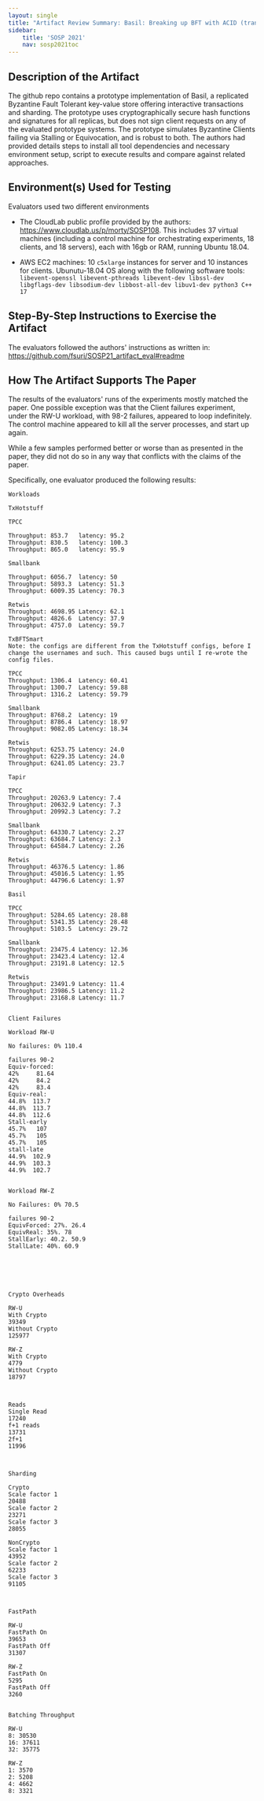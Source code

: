 ```yaml
---
layout: single
title: "Artifact Review Summary: Basil: Breaking up BFT with ACID (transactions)"
sidebar:
    title: 'SOSP 2021'
    nav: sosp2021toc
---
```


## Description of the Artifact

The github repo contains a prototype implementation of Basil, a replicated Byzantine Fault Tolerant key-value store offering interactive transactions and sharding. The prototype uses cryptographically secure hash functions and signatures for all replicas, but does not sign client requests on any of the evaluated prototype systems. The prototype simulates Byzantine Clients failing via Stalling or Equivocation, and is robust to both. The authors had provided details steps to install all tool dependencies and necessary environment setup, script to execute results and compare against related approaches.

## Environment(s) Used for Testing

Evaluators used two different environments

* The CloudLab public profile provided by the authors: <https://www.cloudlab.us/p/morty/SOSP108>.  This includes 37 virtual machines (including a control machine for orchestrating experiments, 18 clients, and 18 servers), each with 16gb or RAM, running Ubuntu 18.04.

* AWS EC2 machines: 10 `c5xlarge` instances for server and 10 instances for clients. Ubunutu-18.04 OS along with the following software tools: `libevent-openssl libevent-pthreads libevent-dev libssl-dev libgflags-dev libsodium-dev libbost-all-dev libuv1-dev python3 C++ 17`

## Step-By-Step Instructions to Exercise the Artifact

The evaluators followed the authors' instructions as written in: <https://github.com/fsuri/SOSP21_artifact_eval#readme>

## How The Artifact Supports The Paper

The results of the evaluators' runs of the experiments mostly matched the paper. One possible exception was that the Client failures experiment, under the RW-U workload, with 98-2 failures, appeared to loop indefinitely. The control machine appeared to kill all the server processes, and start up again. 

While a few samples performed better or worse than as presented in the paper, they did not do so in any way that conflicts with the claims of the paper. 

Specifically, one evaluator produced the following results:
```
Workloads

TxHotstuff

TPCC

Throughput: 853.7	latency: 95.2
Throughput: 830.5	latency: 100.3
Throughput: 865.0	latency: 95.9

Smallbank

Throughput: 6056.7	latency: 50
Throughput: 5893.3	Latency: 51.3
Throughput: 6009.35	Latency: 70.3

Retwis
Throughput: 4698.95	Latency: 62.1
Throughput: 4826.6	Latency: 37.9
Throughput: 4757.0	Latency: 59.7

TxBFTSmart
Note: the configs are different from the TxHotstuff configs, before I change the usernames and such. This caused bugs until I re-wrote the config files. 

TPCC
Throughput: 1306.4	Latency: 60.41
Throughput: 1300.7	Latency: 59.88
Throughput: 1316.2	Latency: 59.79

Smallbank
Throughput: 8768.2	Latency: 19
Throughput: 8786.4	Latency: 18.97
Throughput: 9082.05	Latency: 18.34

Retwis
Throughput: 6253.75	Latency: 24.0
Throughput: 6229.35	Latency: 24.0
Throughput: 6241.05	Latency: 23.7

Tapir

TPCC
Throughput: 20263.9	Latency: 7.4
Throughput: 20632.9	Latency: 7.3
Throughput: 20992.3	Latency: 7.2

Smallbank
Throughput: 64330.7	Latency: 2.27
Throughput: 63684.7	Latency: 2.3
Throughput: 64584.7	Latency: 2.26

Retwis
Throughput: 46376.5	Latency: 1.86
Throughput: 45016.5	Latency: 1.95
Throughput: 44796.6	Latency: 1.97

Basil

TPCC
Throughput: 5284.65	Latency: 28.88
Throughput: 5341.35	Latency: 28.48
Throughput: 5103.5	Latency: 29.72

Smallbank
Throughput: 23475.4	Latency: 12.36
Throughput: 23423.4	Latency: 12.4
Throughput: 23191.8	Latency: 12.5

Retwis
Throughput: 23491.9	Latency: 11.4
Throughput: 23986.5	Latency: 11.2
Throughput: 23168.8	Latency: 11.7


Client Failures

Workload RW-U

No failures: 0%	110.4

failures 90-2
Equiv-forced: 
42%     81.64
42%     84.2
42%     83.4
Equiv-real:
44.8%  113.7
44.8%  113.7
44.8%  112.6
Stall-early
45.7%   107
45.7%   105
45.7%   105
stall-late
44.9%  102.9
44.9%  103.3
44.9%  102.7


Workload RW-Z

No Failures: 0% 70.5

failures 90-2
EquivForced: 27%. 26.4
EquivReal: 35%. 78
StallEarly: 40.2. 50.9
StallLate: 40%. 60.9






Crypto Overheads

RW-U
With Crypto
39349
Without Crypto
125977

RW-Z
With Crypto
4779
Without Crypto
18797



Reads
Single Read
17240
f+1 reads
13731
2f+1
11996



Sharding

Crypto
Scale factor 1
20488
Scale factor 2
23271
Scale factor 3
28055

NonCrypto
Scale factor 1
43952
Scale factor 2
62233
Scale factor 3
91105



FastPath

RW-U
FastPath On
39653
FastPath Off
31307

RW-Z
FastPath On
5295
FastPath Off
3260


Batching Throughput

RW-U
8: 30530
16: 37611
32: 35775

RW-Z
1: 3570
2: 5208
4: 4662
8: 3321
```
